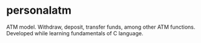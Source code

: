 # personalatm
ATM model.  Withdraw, deposit, transfer funds, among other ATM functions. Developed while learning fundamentals of C language.  
